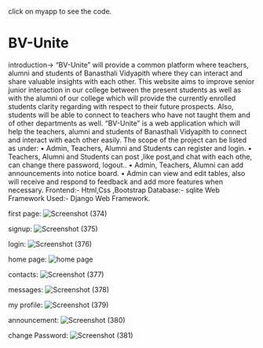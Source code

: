 click on myapp to see the code.

# BV-Unite
  introduction->   “BV-Unite” will provide a common platform where teachers, alumni and students of Banasthali  Vidyapith where they can interact and share valuable insights with each other. This website aims  to improve senior junior interaction in our college between the present students as well as with  the alumni of our college which will provide the currently enrolled students clarity regarding with  respect to their future prospects. Also, students will be able to connect to teachers who have not  taught them and of other departments as well.   “BV-Unite” is a web application which will help the teachers, alumni and students of Banasthali Vidyapith to connect and interact with each other easily.  The scope of the project can be listed as under:  • Admin, Teachers, Alumni and Students can register and login.  • Teachers, Alumni and Students can post ,like post,and chat with each othe, can change there password, logout..  • Admin, Teachers, Alumni can add announcements into notice board.  • Admin can view and edit tables, also will receive and respond to feedback and add more  features when necessary.
  Frontend:- Html,Css ,Bootstrap 
  Database:- sqlite
  Web Framework Used:- Django Web Framework.
  
  first page:
  ![Screenshot (374)](https://user-images.githubusercontent.com/77569905/117269746-2c726300-ae76-11eb-90f5-f7a2c084e2d5.png)
  
  signup:
  ![Screenshot (375)](https://user-images.githubusercontent.com/77569905/117270013-6ba0b400-ae76-11eb-9559-1852a62a81bf.png)
  
  login:
  ![Screenshot (376)](https://user-images.githubusercontent.com/77569905/117270018-6d6a7780-ae76-11eb-8785-bab074e48208.png)
  
  home page:
 ![home page](https://user-images.githubusercontent.com/77569905/117268340-cdf8b500-ae74-11eb-910d-a8efa73d9328.png)
 
  contacts:
  ![Screenshot (377)](https://user-images.githubusercontent.com/77569905/117270048-72c7c200-ae76-11eb-8ee5-f15674f5e177.png)
  
  messages:
  ![Screenshot (378)](https://user-images.githubusercontent.com/77569905/117270704-1ca74e80-ae77-11eb-9cd7-ba68c1b3efc2.png)
  
  my profile:
  ![Screenshot (379)](https://user-images.githubusercontent.com/77569905/117270724-229d2f80-ae77-11eb-9263-a69713cfcfa3.png)
  
  announcement:
  ![Screenshot (380)](https://user-images.githubusercontent.com/77569905/117270734-24ff8980-ae77-11eb-80d0-ee9cdec12d4f.png)
  
  change Password:
  ![Screenshot (381)](https://user-images.githubusercontent.com/77569905/117270742-2761e380-ae77-11eb-8e3e-f025851e9724.png)
  
  
  
